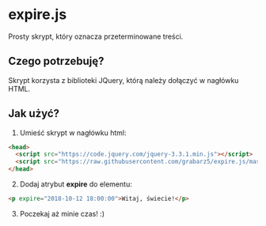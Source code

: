 # expire.js
Prosty skrypt, który oznacza przeterminowane treści.

## Czego potrzebuję?

Skrypt korzysta z biblioteki JQuery, którą należy dołączyć w nagłówku HTML.

## Jak użyć?

1. Umieść skrypt w nagłówku html:

```html
<head>
  <script src="https://code.jquery.com/jquery-3.3.1.min.js"></script>
  <script src="https://raw.githubusercontent.com/grabarz5/expire.js/master/src/v1/expire.js"></script>
</head>
```

2. Dodaj atrybut **expire** do elementu:

```html
<p expire="2018-10-12 18:00:00">Witaj, świecie!</p>
```

3. Poczekaj aż minie czas! :)
